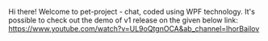 Hi there! Welcome to pet-project - chat, coded using WPF technology.
It's possible to check out the demo of v1 release on the given below link:
https://www.youtube.com/watch?v=UL9oQtgnOCA&ab_channel=IhorBailov